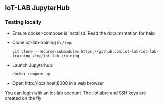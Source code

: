 ## IoT-LAB JupyterHub


### Testing locally

- Ensure docker-compose is installed. Read
  [the documentation](https://docs.docker.com/compose/install/) for help

- Clone iot-lab-training in `/tmp`:
  ```
  git clone --recurse-submodules https://github.com/iot-lab/iot-lab-training /tmp/iot-lab-training
  ```

- Launch Jupyterhub:
  ```
  docker-compose up
  ```

- Open http://localhost:8000 in a web browser

You can login with an iot-lab account. The .iotlabrc and SSH keys are created
on the fly
